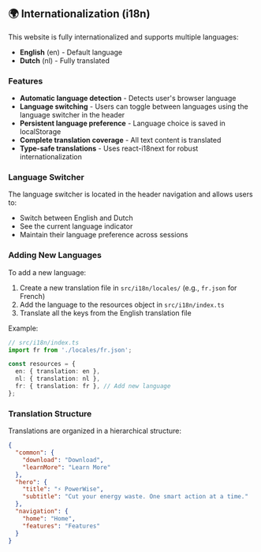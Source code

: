 ## 🌍 Internationalization (i18n)

This website is fully internationalized and supports multiple languages:

- **English** (en) - Default language
- **Dutch** (nl) - Fully translated

### Features

- **Automatic language detection** - Detects user's browser language
- **Language switching** - Users can toggle between languages using the language switcher in the header
- **Persistent language preference** - Language choice is saved in localStorage
- **Complete translation coverage** - All text content is translated
- **Type-safe translations** - Uses react-i18next for robust internationalization

### Language Switcher

The language switcher is located in the header navigation and allows users to:
- Switch between English and Dutch
- See the current language indicator
- Maintain their language preference across sessions

### Adding New Languages

To add a new language:

1. Create a new translation file in `src/i18n/locales/` (e.g., `fr.json` for French)
2. Add the language to the resources object in `src/i18n/index.ts`
3. Translate all the keys from the English translation file

Example:
```typescript
// src/i18n/index.ts
import fr from './locales/fr.json';

const resources = {
  en: { translation: en },
  nl: { translation: nl },
  fr: { translation: fr }, // Add new language
};
```

### Translation Structure

Translations are organized in a hierarchical structure:

```json
{
  "common": {
    "download": "Download",
    "learnMore": "Learn More"
  },
  "hero": {
    "title": "⚡ PowerWise",
    "subtitle": "Cut your energy waste. One smart action at a time."
  },
  "navigation": {
    "home": "Home",
    "features": "Features"
  }
}
```
